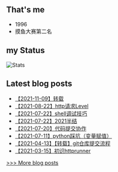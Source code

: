 
## That's me
* 1996
* 摸鱼大赛第二名
## my Status
![Stats](https://github-readme-stats.vercel.app/api?username=uasier)

## Latest blog posts
- [【2021-11-09】转载](https://www.yuque.com/uasier/blog/ng8fkw)
- [【2021-08-22】http请求Level](https://www.yuque.com/uasier/blog/mzg6x5)
- [【2021-07-22】shell调试技巧](https://www.yuque.com/uasier/blog/ntw8gs)
- [【2021-07-22】2021半结](https://www.yuque.com/uasier/blog/wyz0is)
- [【2021-07-20】代码提交协作](https://www.yuque.com/uasier/blog/dwha04)
- [【2021-07-11】python踩坑（变量赋值）](https://www.yuque.com/uasier/blog/gf29gl)
- [【2021-04-13】【转载】git仓库提交流程](https://www.yuque.com/uasier/blog/me52fo)
- [【2021-03-15】初识httprunner](https://www.yuque.com/uasier/blog/lm3s99)

[>>> More blog posts](https://www.yuque.com/uasier/blog)
